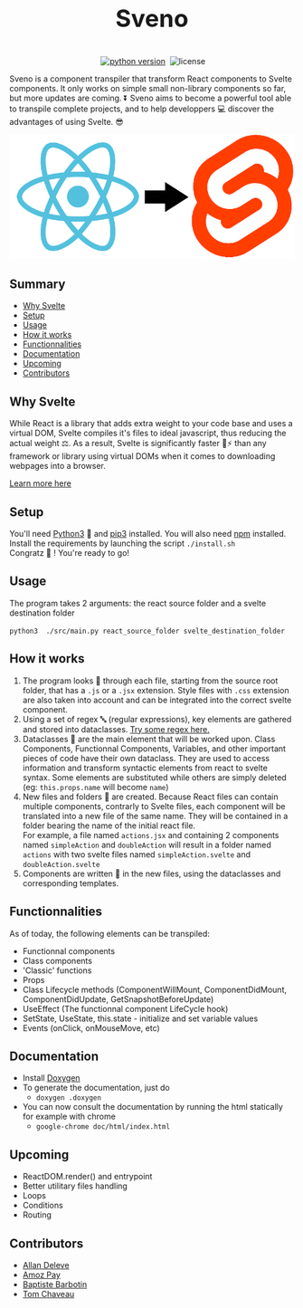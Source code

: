 ### <h3 align="center" style="font-size:3em" id="heading">Sveno</h3>
<p align="center"> <!--<a target="_blank"><img src="https://img.shields.io/badge/version-v0.0.1-blue?style=for-the-badge&logo=none" alt="release version" /></a>-->&nbsp;<a href="https://www.python.org/downloads/" target="_blank"><img src="https://img.shields.io/badge/Python-3.8+-00ADD8?style=for-the-badge&logo=python" alt="python version" /></a>&nbsp;</a>&nbsp;<img src="https://img.shields.io/badge/license-MIT-red?style=for-the-badge&logo=none" alt="license" /></p>

Sveno is a component transpiler that transform React components to Svelte components. It only works on simple small non-library components so far, but more updates are coming. ⏬
Sveno aims to become a powerful tool  able to transpile complete projects, and to help developpers 💻 discover the advantages of using Svelte. 😎

<div align="center">

![React to Svelte](react-to-svelte.png)
</div>

## Summary
- [Why Svelte](#why-svelte)
- [Setup](#setup)
- [Usage](#usage)
- [How it works](#how-it-works)
- [Functionnalities](#functionnalities)
- [Documentation](#documentation)
- [Upcoming](#upcoming)
- [Contributors](#contributors)

<div id="id-why-svelte"/>

## Why Svelte
While React is a library that adds extra weight to your code base and uses a virtual DOM, Svelte compiles it's files to ideal javascript, thus reducing the actual weight ⚖️. As a result, Svelte is significantly faster 🏃⚡ than any framework or library using virtual DOMs when it comes to downloading webpages into a browser.

[Learn more here](https://svelte.dev/blog/virtual-dom-is-pure-overhead)

<div id="id-setup"/>

## Setup

You'll need [Python3](https://www.python.org/downloads/) 🐍 and [pip3](https://pip.pypa.io/en/stable/getting-started/) installed.
You will also need [npm](https://docs.npmjs.com/downloading-and-installing-node-js-and-npm/) installed.
Install the requirements by launching the script `./install.sh`<br/>
Congratz 🥳 ! You're ready to go!

## Usage

The program takes 2 arguments: the react source folder and a svelte destination folder

`python3  ./src/main.py react_source_folder svelte_destination_folder`

## How it works

1. The program looks 🔎 through each file, starting from the source root folder, that has a `.js` or a `.jsx` extension. Style files with `.css`  extension are also taken into account and can be integrated into the correct svelte component.
2. Using a set of regex  🔤 (regular expressions), key elements are gathered and stored into dataclasses. [Try some regex here.](https://regex101.com/)
3. Dataclasses 💾 are the main element that will be worked upon. Class Components, Functionnal Components, Variables, and other important pieces of code have their own dataclass. They are used to access information and transform syntactic elements from react to svelte syntax. Some elements are substituted while others are simply deleted (eg: `this.props.name` will become `name`)
4. New files and folders 📂 are created. Because React files can contain multiple components, contrarly to Svelte files, each component will be translated into a new file of the same name. They will be contained in a folder bearing the name of the initial react file.<br>For example, a file named `actions.jsx` and containing 2 components named `simpleAction` and `doubleAction` will result in a folder named `actions` with two svelte files named `simpleAction.svelte` and `doubleAction.svelte`
5. Components are written 📝 in the new files, using the dataclasses and corresponding templates.


## Functionnalities
As of today, the following elements can be transpiled:
* Functionnal components
* Class components
* 'Classic' functions
* Props
* Class Lifecycle methods (ComponentWillMount, ComponentDidMount, ComponentDidUpdate, GetSnapshotBeforeUpdate)
* UseEffect (The functionnal component LifeCycle hook)
* SetState, UseState, this.state - initialize and set variable values
* Events (onClick, onMouseMove, etc)

## Documentation
* Install [Doxygen](https://www.doxygen.nl/download.html)
* To generate the documentation, just do
    - `doxygen .doxygen`
* You can now consult the documentation by running the html statically for example with chrome
    - `google-chrome doc/html/index.html`

## Upcoming
* ReactDOM.render() and entrypoint
* Better utilitary files handling
* Loops
* Conditions
* Routing

<div id="id-contributors"/>

## Contributors
- [Allan Deleve](https://github.com/Gfaim)
- [Amoz Pay](https://github.com/amozpay)
- [Baptiste Barbotin](https://github.com/barbo69)
- [Tom Chaveau](https://github.com/TomChv)
